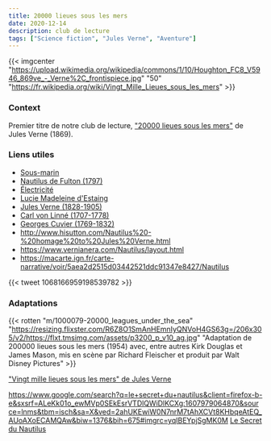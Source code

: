 ```yaml
---
title: 20000 lieues sous les mers
date: 2020-12-14
description: club de lecture
tags: ["Science fiction", "Jules Verne", "Aventure"]
--- 
```



{{< imgcenter "https://upload.wikimedia.org/wikipedia/commons/1/10/Houghton_FC8_V5946_869ve_-_Verne%2C_frontispiece.jpg" "50" "https://fr.wikipedia.org/wiki/Vingt_Mille_Lieues_sous_les_mers" >}}

### Context 

Premier titre de notre club de lecture, ["20000 lieues sous les mers"](https://fr.wikipedia.org/wiki/Vingt_Mille_Lieues_sous_les_mers) de Jules Verne (1869). 


### Liens utiles 

- [Sous-marin](https://fr.wikipedia.org/wiki/Sous-marin)
- [Nautilus de Fulton (1797)](https://fr.wikipedia.org/wiki/Nautilus_(Fulton))
- [Électricité](https://fr.wikipedia.org/wiki/%C3%89lectricit%C3%A9#XVIIe_et_XVIIIe_si%C3%A8cless)
- [Lucie Madeleine d'Estaing](https://fr.wikipedia.org/wiki/Lucie_Madeleine_d%27Estaing)
- [Jules Verne (1828-1905)](https://fr.wikipedia.org/wiki/Jules_Verne)
- [Carl von Linné (1707-1778)](https://fr.wikipedia.org/wiki/Carl_von_Linn%C3%A9)
- [Georges Cuvier (1769-1832)](https://fr.wikipedia.org/wiki/Georges_Cuvier)
- http://www.hisutton.com/Nautilus%20-%20homage%20to%20Jules%20Verne.html
- https://www.vernianera.com/Nautilus/layout.html
- https://macarte.ign.fr/carte-narrative/voir/5aea2d2515d03442521ddc91347e8427/Nautilus


{{< tweet 1068166959198539782 >}}


### Adaptations

{{< rotten "m/1000079-20000_leagues_under_the_sea" "https://resizing.flixster.com/R6Z8O1SmAnHEmnIyQNVoH4GS63g=/206x305/v2/https://flxt.tmsimg.com/assets/p3200_p_v10_ag.jpg" "Adaptation de 200000 lieues sous les mers (1954) avec, entre autres Kirk Douglas et James Mason, mis en scène par Richard Fleischer et produit par Walt Disney Pictures" >}}


["Vingt mille lieues sous les mers" de Jules Verne](https://www.franceculture.fr/emissions/fictions-samedi-noir/vingt-mille-lieues-sous-les-mers-de-jules-verne-1)



https://www.google.com/search?q=le+secret+du+nautilus&client=firefox-b-e&sxsrf=ALeKk01o_ewMVp0SEkEsrVTDlQWiDlKCXg:1607979064870&source=lnms&tbm=isch&sa=X&ved=2ahUKEwiW0N7nrM7tAhXCVt8KHbqeAtEQ_AUoAXoECAMQAw&biw=1376&bih=675#imgrc=yqIBEYpjSgMK0M
[Le Secret du Nautilus](https://fr.wikipedia.org/wiki/Le_Secret_du_Nautilus)